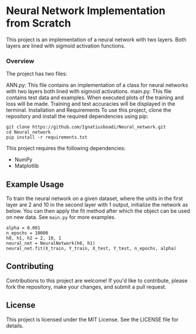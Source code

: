 # Neural Network Implementation from Scratch
This project is an implementation of a neural network with two layers. Both layers are lined with sigmoid activation
functions. 

### Overview
The project has two files:

ANN.py: This file contains an implementation of a class for neural networks with two layers both lined with sigmoid
activations.
main.py: This file contains test data and examples. When executed plots of the training and loss will be made. Training
and test accuracies will be displayed in the terminal.
Installation and Requirements To use this project, clone the repository and install the required dependencies using pip:

```Copy code
git clone https://github.com/Ignatiusboadi/Neural_network.git
cd Neural_network
pip install -r requirements.txt
```

This project requires the following dependencies:

- NumPy
- Matplotlib

## Example Usage
To train the neural network on a given dataset, where the units in the first layer are 2 and 10 in the second layer
with 1 output, initialize the network as below. You can then apply the fit method after which the object can be used
on new data. See `main.py` for more examples.
```Copy code
alpha = 0.001
n_epochs = 10000
h0, h1, h2 = 2, 10, 1
neural_net = NeuralNetwork(h0, h1)
neural_net.fit(X_train, Y_train, X_test, Y_test, n_epochs, alpha)
```

## Contributing
Contributions to this project are welcome! If you'd like to contribute, please fork the repository,
make your changes, and submit a pull request.

## License
This project is licensed under the MIT License. See the LICENSE file for details.
